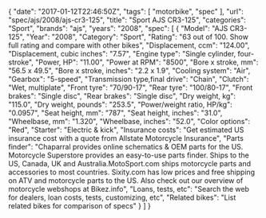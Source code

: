 {
    "date": "2017-01-12T22:46:50Z",
    "tags": [
        "motorbike",
        "spec"
    ],
    "url": "spec\/ajs\/2008\/ajs-cr3-125",
    "title": "Sport AJS CR3-125",
    "categories": "Sport",
    "brands": "ajs",
    "years": "2008",
    "spec": [
        {
            "Model": "AJS CR3-125",
            "Year": "2008",
            "Category": "Sport",
            "Rating": "63 out of 100. Show full rating and compare with other bikes",
            "Displacement, ccm": "124.00",
            "Displacement, cubic inches": "7.57",
            "Engine type": "Single cylinder, four-stroke",
            "Power, HP": "11.00",
            "Power at RPM": "8500",
            "Bore x stroke, mm": "56.5 x 49.5",
            "Bore x stroke, inches": "2.2 x 1.9",
            "Cooling system": "Air",
            "Gearbox": "5-speed",
            "Transmission type,final drive": "Chain",
            "Clutch": "Wet, multiplate",
            "Front tyre": "70\/90-17",
            "Rear tyre": "100\/80-17",
            "Front brakes": "Single disc",
            "Rear brakes": "Single disc",
            "Dry weight, kg": "115.0",
            "Dry weight, pounds": "253.5",
            "Power\/weight ratio, HP\/kg": "0.0957",
            "Seat height, mm": "787",
            "Seat height, inches": "31.0",
            "Wheelbase, mm": "1.320",
            "Wheelbase, inches": "52.0",
            "Color options": "Red",
            "Starter": "Electric & kick",
            "Insurance costs": "Get estimated US insurance cost with a quote from Allstate Motorcycle Insurance",
            "Parts finder": "Chaparral provides online schematics & OEM parts for the US.   Motorcycle Superstore provides an easy-to-use parts finder. Ships to the US, Canada, UK and Australia.MotoSport.com ships motorcycle parts and accessories to most countries.    Sixity.com has low prices and free shipping on ATV and motorcycle parts to the US. Also check out our overview of motorcycle webshops at Bikez.info",
            "Loans, tests, etc": "Search the web for dealers, loan costs, tests, customizing, etc",
            "Related bikes": "List related bikes for comparison of specs"
        }
    ]
}
